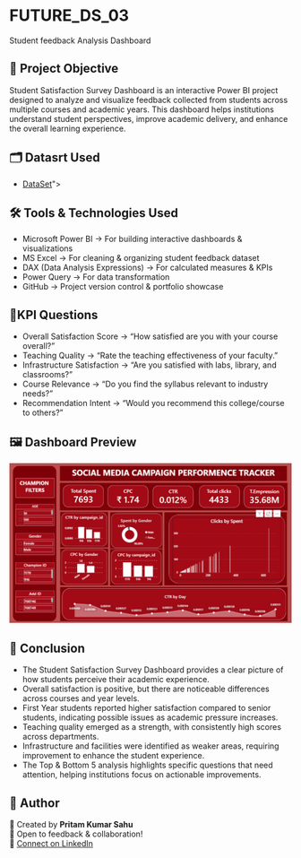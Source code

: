 # FUTURE_DS_03
Student feedback Analysis Dashboard

## 🎯 Project Objective
Student Satisfaction Survey Dashboard is an interactive Power BI project designed to analyze and visualize feedback collected from students across multiple courses and academic years.
This dashboard helps institutions understand student perspectives, improve academic delivery, and enhance the overall learning experience.

## 🗂️ Datasrt Used
- <a href="https://github.com/Pritamkr-22/FUTURE_DS_03/blob/main/Student_Satisfaction_Survey.csv"> DataSet</a>">

## 🛠️ Tools & Technologies Used
- Microsoft Power BI → For building interactive dashboards & visualizations
- MS Excel → For cleaning & organizing student feedback dataset
- DAX (Data Analysis Expressions) → For calculated measures & KPIs
- Power Query → For data transformation
- GitHub → Project version control & portfolio showcase 

## 🎯KPI Questions
- Overall Satisfaction Score → “How satisfied are you with your course overall?”
- Teaching Quality → “Rate the teaching effectiveness of your faculty.”
- Infrastructure Satisfaction → “Are you satisfied with labs, library, and classrooms?”
- Course Relevance → “Do you find the syllabus relevant to industry needs?”
- Recommendation Intent → “Would you recommend this college/course to others?”

 ## 🖼️ Dashboard Preview
  ![image alt](https://github.com/Pritamkr-22/FUTURE_DS_2/blob/main/Screenshot%202025-09-15%20095119.png)

## 📌 Conclusion
- The Student Satisfaction Survey Dashboard provides a clear picture of how students perceive their academic experience.
- Overall satisfaction is positive, but there are noticeable differences across courses and year levels.
- First Year students reported higher satisfaction compared to senior students, indicating possible issues as academic pressure increases.
- Teaching quality emerged as a strength, with consistently high scores across departments.
- Infrastructure and facilities were identified as weaker areas, requiring improvement to enhance the student experience.
- The Top & Bottom 5 analysis highlights specific questions that need attention, helping institutions focus on actionable improvements.

## 🔹 Author  
👤 Created by **Pritam Kumar Sahu**  
💼 Open to feedback & collaboration!  
🔗 [Connect on LinkedIn](https://www.linkedin.com/in/pritam-kr-sahu)
